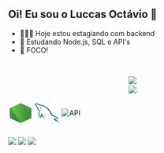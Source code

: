 <div align="left">

## Oi! Eu sou o Luccas Octávio 👋
- 🧑🏽‍💻 Hoje estou estagiando com backend
- 🌱 Estudando Node.js, SQL e API's
- 🎯 FOCO!

</div>

<br> <!-- Adicione uma quebra de linha -->

<div align="center">
  <a href="https://github.com/luccasdantas/github-readme-stats">
    <img height="150em" src="https://github-readme-stats.vercel.app/api?username=luccasdantas&hide=stars,contribs&show_icons=true&theme=moltack&include_all_commits&line_height=26&count_private=true">
  </a>
</div>


<!-- [![Anurag's GitHub stats](https://github-readme-stats.vercel.app/api?username=luccasdantas&hide=stars,contribs&show_icons=true&theme=vue-dark)](https://github.com/luccasdantas/github-readme-stats) / Guardar este tema -->

<div align="center">
  <a href="https://github.com/luccasdantas/github-readme-stats">
    <img src="https://github-readme-stats.vercel.app/api/top-langs/?username=luccasdantas&layout=compact&custom_title=Top%20Languages&langs_count=10&theme=moltack" height="141em">
  </a>
</div>


<div style="display: inline_block"><br>
      <img align="center" alt="NodeJs" height="40" width="50" src="https://raw.githubusercontent.com/devicons/devicon/master/icons/nodejs/nodejs-original.svg">
      <img align="center" alt="SQL" height="40" width="50" src="https://raw.githubusercontent.com/devicons/devicon/master/icons/mysql/mysql-original.svg">
      <img align="center" alt="API" height="40" width="50" src="https://img.icons8.com/ios-filled/50/000000/api.png">
</div>

##
<div>
   <a href = "mailto:contato@luccasoctaviod"><img loading="lazy" src="https://img.shields.io/badge/Gmail-D14836?style=for-the-badge&logo=gmail&logoColor=white" target="_blank"></a>
  <a href="https://www.linkedin.com/in/luccasoddantas/"> <img src="https://img.shields.io/badge/LinkedIn-0077B5?style=for-the-badge&logo=linkedin&logoColor=white" target="_blank"></a>
  <a href="https://instagram.com/l_uccasd" target="_blank"><img src="https://img.shields.io/badge/-Instagram-%23E4405F?style=for-the-badge&logo=instagram&logoColor=white" target="_blank"></a>
</div>

